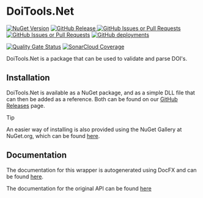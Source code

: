 # DoiTools.Net
[![NuGet Version](https://img.shields.io/nuget/v/DoiTools.Net)](https://www.nuget.org/packages/DoiTools.Net/)
[![GitHub Release](https://img.shields.io/github/v/release/team-golfslag/DoiTools.Net?label=GitHub%20Release)
](https://github.com/team-golfslag/DoiTools.Net/releases)
[![GitHub Issues or Pull Requests](https://img.shields.io/github/issues/team-golfslag/DoiTools.Net)](https://github.com/team-golfslag/DoiTools.Net/issues)
[![GitHub Issues or Pull Requests](https://img.shields.io/github/issues-pr/team-golfslag/DoiTools.Net)](https://github.com/team-golfslag/DoiTools.Net/pulls)
[![GitHub deployments](https://img.shields.io/github/deployments/team-golfslag/DoiTools.Net/github-pages?label=docfx)
](https://team-golfslag.github.io/DoiTools.Net/)

[![Quality Gate Status](https://sonarcloud.io/api/project_badges/measure?project=team-golfslag_DoiTools.Net&metric=alert_status)](https://sonarcloud.io/project/overview?id=team-golfslag_DoiTools.Net)
[![SonarCloud Coverage](https://sonarcloud.io/api/project_badges/measure?project=team-golfslag_DoiTools.Net&metric=coverage)](https://sonarcloud.io/project/overview?id=team-golfslag_DoiTools.Net)

DoiTools.Net is a package that can be used to validate and parse DOI's. 

## Installation
DoiTools.Net is available as a NuGet package, and as a simple DLL file that can then be added as a reference.
Both can be found on our [GitHub Releases](https://github.com/team-golfslag/DoiTools.Net/releases) page.

> [!TIP]
> An easier way of installing is also provided using the NuGet Gallery at NuGet.org, which can be found [here](https://www.nuget.org/packages/DoiTools.Net/).

## Documentation
The documentation for this wrapper is autogenerated using DocFX and can be found [here](https://team-golfslag.github.io/DoiTools.Net/).

The documentation for the original API can be found [here](https://www.nwo.nl/sites/nwo/files/media-files/DoiTools-API_ENG_Pub.pdf)